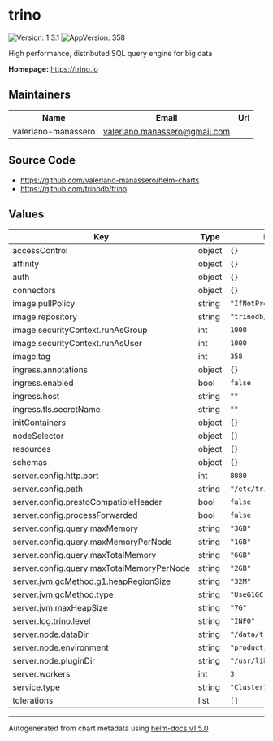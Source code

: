 # trino

![Version: 1.3.1](https://img.shields.io/badge/Version-1.3.1-informational?style=flat-square) ![AppVersion: 358](https://img.shields.io/badge/AppVersion-358-informational?style=flat-square)

High performance, distributed SQL query engine for big data

**Homepage:** <https://trino.io>

## Maintainers

| Name | Email | Url |
| ---- | ------ | --- |
| valeriano-manassero | valeriano.manassero@gmail.com |  |

## Source Code

* <https://github.com/valeriano-manassero/helm-charts>
* <https://github.com/trinodb/trino>

## Values

| Key | Type | Default | Description |
|-----|------|---------|-------------|
| accessControl | object | `{}` |  |
| affinity | object | `{}` |  |
| auth | object | `{}` |  |
| connectors | object | `{}` |  |
| image.pullPolicy | string | `"IfNotPresent"` |  |
| image.repository | string | `"trinodb/trino"` |  |
| image.securityContext.runAsGroup | int | `1000` |  |
| image.securityContext.runAsUser | int | `1000` |  |
| image.tag | int | `358` |  |
| ingress.annotations | object | `{}` |  |
| ingress.enabled | bool | `false` |  |
| ingress.host | string | `""` |  |
| ingress.tls.secretName | string | `""` |  |
| initContainers | object | `{}` |  |
| nodeSelector | object | `{}` |  |
| resources | object | `{}` |  |
| schemas | object | `{}` |  |
| server.config.http.port | int | `8080` |  |
| server.config.path | string | `"/etc/trino"` |  |
| server.config.prestoCompatibleHeader | bool | `false` |  |
| server.config.processForwarded | bool | `false` |  |
| server.config.query.maxMemory | string | `"3GB"` |  |
| server.config.query.maxMemoryPerNode | string | `"1GB"` |  |
| server.config.query.maxTotalMemory | string | `"6GB"` |  |
| server.config.query.maxTotalMemoryPerNode | string | `"2GB"` |  |
| server.jvm.gcMethod.g1.heapRegionSize | string | `"32M"` |  |
| server.jvm.gcMethod.type | string | `"UseG1GC"` |  |
| server.jvm.maxHeapSize | string | `"7G"` |  |
| server.log.trino.level | string | `"INFO"` |  |
| server.node.dataDir | string | `"/data/trino"` |  |
| server.node.environment | string | `"production"` |  |
| server.node.pluginDir | string | `"/usr/lib/trino/plugin"` |  |
| server.workers | int | `3` |  |
| service.type | string | `"ClusterIP"` |  |
| tolerations | list | `[]` |  |

----------------------------------------------
Autogenerated from chart metadata using [helm-docs v1.5.0](https://github.com/norwoodj/helm-docs/releases/v1.5.0)
